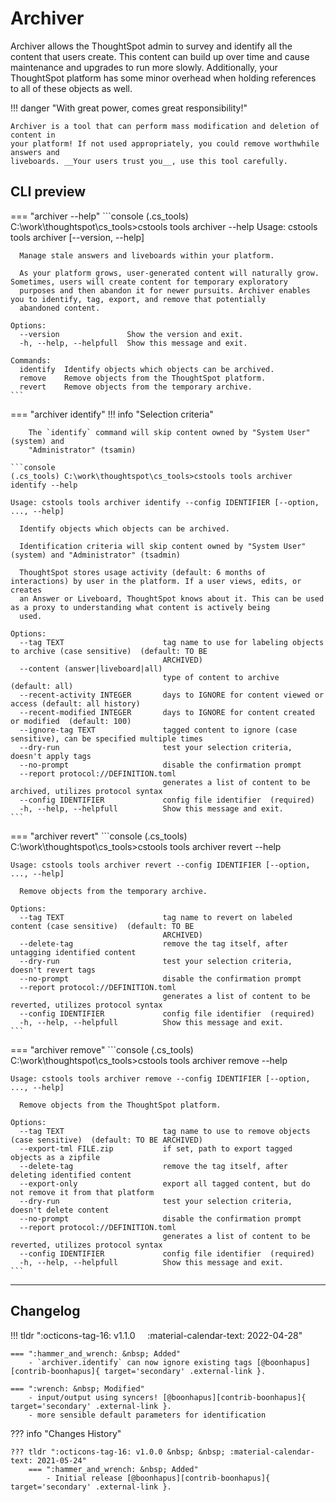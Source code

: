 # Archiver

Archiver allows the ThoughtSpot admin to survey and identify all the content that users
create. This content can build up over time and cause maintenance and upgrades to run
more slowly. Additionally, your ThoughtSpot platform has some minor overhead when
holding references to all of these objects as well.

!!! danger "With great power, comes great responsibility!"

    Archiver is a tool that can perform mass modification and deletion of content in
    your platform! If not used appropriately, you could remove worthwhile answers and
    liveboards. __Your users trust you__, use this tool carefully.


## CLI preview

=== "archiver --help"
    ```console
    (.cs_tools) C:\work\thoughtspot\cs_tools>cstools tools archiver --help
    Usage: cstools tools archiver [--version, --help] <command>

      Manage stale answers and liveboards within your platform.

      As your platform grows, user-generated content will naturally grow. Sometimes, users will create content for temporary exploratory
      purposes and then abandon it for newer pursuits. Archiver enables you to identify, tag, export, and remove that potentially
      abandoned content.

    Options:
      --version               Show the version and exit.
      -h, --help, --helpfull  Show this message and exit.

    Commands:
      identify  Identify objects which objects can be archived.
      remove    Remove objects from the ThoughtSpot platform.
      revert    Remove objects from the temporary archive.
    ```

=== "archiver identify"
    !!! info "Selection criteria"

        The `identify` command will skip content owned by "System User" (system) and
        "Administrator" (tsamin)

    ```console
    (.cs_tools) C:\work\thoughtspot\cs_tools>cstools tools archiver identify --help

    Usage: cstools tools archiver identify --config IDENTIFIER [--option, ..., --help]

      Identify objects which objects can be archived.

      Identification criteria will skip content owned by "System User" (system) and "Administrator" (tsadmin)

      ThoughtSpot stores usage activity (default: 6 months of interactions) by user in the platform. If a user views, edits, or creates
      an Answer or Liveboard, ThoughtSpot knows about it. This can be used as a proxy to understanding what content is actively being
      used.

    Options:
      --tag TEXT                      tag name to use for labeling objects to archive (case sensitive)  (default: TO BE
                                      ARCHIVED)
      --content (answer|liveboard|all)
                                      type of content to archive  (default: all)
      --recent-activity INTEGER       days to IGNORE for content viewed or access (default: all history)
      --recent-modified INTEGER       days to IGNORE for content created or modified  (default: 100)
      --ignore-tag TEXT               tagged content to ignore (case sensitive), can be specified multiple times
      --dry-run                       test your selection criteria, doesn't apply tags
      --no-prompt                     disable the confirmation prompt
      --report protocol://DEFINITION.toml
                                      generates a list of content to be archived, utilizes protocol syntax
      --config IDENTIFIER             config file identifier  (required)
      -h, --help, --helpfull          Show this message and exit.
    ```

=== "archiver revert"
    ```console
    (.cs_tools) C:\work\thoughtspot\cs_tools>cstools tools archiver revert --help

    Usage: cstools tools archiver revert --config IDENTIFIER [--option, ..., --help]

      Remove objects from the temporary archive.

    Options:
      --tag TEXT                      tag name to revert on labeled content (case sensitive)  (default: TO BE
                                      ARCHIVED)
      --delete-tag                    remove the tag itself, after untagging identified content
      --dry-run                       test your selection criteria, doesn't revert tags
      --no-prompt                     disable the confirmation prompt
      --report protocol://DEFINITION.toml
                                      generates a list of content to be reverted, utilizes protocol syntax
      --config IDENTIFIER             config file identifier  (required)
      -h, --help, --helpfull          Show this message and exit.
    ```

=== "archiver remove"
    ```console
    (.cs_tools) C:\work\thoughtspot\cs_tools>cstools tools archiver remove --help

    Usage: cstools tools archiver remove --config IDENTIFIER [--option, ..., --help]

      Remove objects from the ThoughtSpot platform.

    Options:
      --tag TEXT                      tag name to use to remove objects (case sensitive)  (default: TO BE ARCHIVED)
      --export-tml FILE.zip           if set, path to export tagged objects as a zipfile
      --delete-tag                    remove the tag itself, after deleting identified content
      --export-only                   export all tagged content, but do not remove it from that platform
      --dry-run                       test your selection criteria, doesn't delete content
      --no-prompt                     disable the confirmation prompt
      --report protocol://DEFINITION.toml
                                      generates a list of content to be reverted, utilizes protocol syntax
      --config IDENTIFIER             config file identifier  (required)
      -h, --help, --helpfull          Show this message and exit.
    ```

---

## Changelog

!!! tldr ":octicons-tag-16: v1.1.0 &nbsp; &nbsp; :material-calendar-text: 2022-04-28"

    === ":hammer_and_wrench: &nbsp; Added"
        - `archiver.identify` can now ignore existing tags [@boonhapus][contrib-boonhapus]{ target='secondary' .external-link }.

    === ":wrench: &nbsp; Modified"
        - input/output using syncers! [@boonhapus][contrib-boonhapus]{ target='secondary' .external-link }.
        - more sensible default parameters for identification

??? info "Changes History"

    ??? tldr ":octicons-tag-16: v1.0.0 &nbsp; &nbsp; :material-calendar-text: 2021-05-24"
        === ":hammer_and_wrench: &nbsp; Added"
            - Initial release [@boonhapus][contrib-boonhapus]{ target='secondary' .external-link }.

[contrib-boonhapus]: https://github.com/boonhapus
